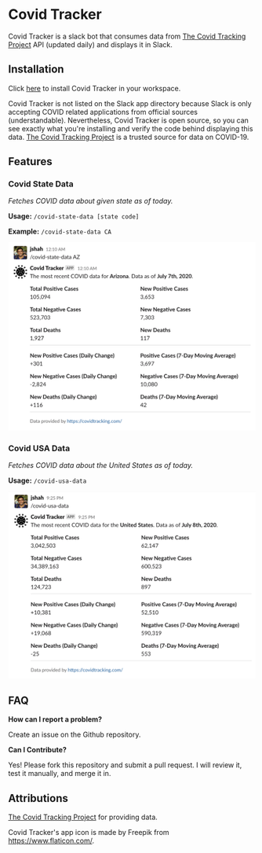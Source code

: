 # Covid Tracker

Covid Tracker is a slack bot that consumes data from [The Covid Tracking Project](https://covidtracking.com/) API (updated daily) and displays it in Slack.

## Installation

Click [here](https://slack.com/oauth/v2/authorize?client_id=712956700342.1215553228262&scope=commands) to install Covid Tracker in your workspace. 

Covid Tracker is not listed on the Slack app directory because Slack is only accepting COVID related applications from official sources (understandable). Nevertheless, Covid Tracker is open source, so you can see exactly what you're installing and verify the code behind displaying this data. [The Covid Tracking Project](https://covidtracking.com/) is a trusted source for data on COVID-19.

## Features

### Covid State Data

_Fetches COVID data about given state as of today._

**Usage:** `/covid-state-data [state code]`

**Example:** `/covid-state-data CA`

![Covid State Data](public/images/covid-state-data.png)

### Covid USA Data

_Fetches COVID data about the United States as of today._

**Usage:** `/covid-usa-data`

![Covid USA Data](public/images/covid-usa-data.png)

## FAQ

**How can I report a problem?**

Create an issue on the Github repository.

**Can I Contribute?**

Yes! Please fork this repository and submit a pull request. I will review it, test it manually, and merge it in.

## Attributions

[The Covid Tracking Project](https://covidtracking.com/) for providing data.

Covid Tracker's app icon is made by Freepik from https://www.flaticon.com/.
